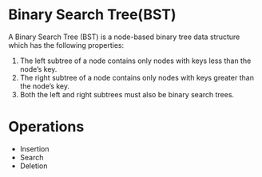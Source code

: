 # Binary Search Tree(BST)
A Binary Search Tree (BST) is a node-based binary tree data structure which has the following properties:

1. The left subtree of a node contains only nodes with keys less than the node’s key.
2. The right subtree of a node contains only nodes with keys greater than the node’s key.
3. Both the left and right subtrees must also be binary search trees.

# Operations
- Insertion
- Search
- Deletion
